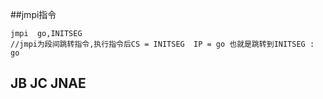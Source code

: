 ##jmpi指令
```
jmpi  go,INITSEG  
//jmpi为段间跳转指令,执行指令后CS = INITSEG  IP = go 也就是跳转到INITSEG : go 

```

## JB JC JNAE